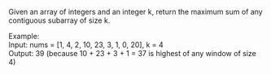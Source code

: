 Given an array of integers and an integer k, return the maximum sum of any contiguous subarray of size k.

Example:<br />
Input: nums = [1, 4, 2, 10, 23, 3, 1, 0, 20], k = 4<br />
Output: 39 (because 10 + 23 + 3 + 1 = 37 is highest of any window of size 4)
